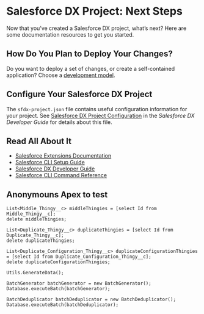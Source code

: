 # Salesforce DX Project: Next Steps

Now that you’ve created a Salesforce DX project, what’s next? Here are some documentation resources to get you started.

## How Do You Plan to Deploy Your Changes?

Do you want to deploy a set of changes, or create a self-contained application? Choose a [development model](https://developer.salesforce.com/tools/vscode/en/user-guide/development-models).

## Configure Your Salesforce DX Project

The `sfdx-project.json` file contains useful configuration information for your project. See [Salesforce DX Project Configuration](https://developer.salesforce.com/docs/atlas.en-us.sfdx_dev.meta/sfdx_dev/sfdx_dev_ws_config.htm) in the _Salesforce DX Developer Guide_ for details about this file.

## Read All About It

- [Salesforce Extensions Documentation](https://developer.salesforce.com/tools/vscode/)
- [Salesforce CLI Setup Guide](https://developer.salesforce.com/docs/atlas.en-us.sfdx_setup.meta/sfdx_setup/sfdx_setup_intro.htm)
- [Salesforce DX Developer Guide](https://developer.salesforce.com/docs/atlas.en-us.sfdx_dev.meta/sfdx_dev/sfdx_dev_intro.htm)
- [Salesforce CLI Command Reference](https://developer.salesforce.com/docs/atlas.en-us.sfdx_cli_reference.meta/sfdx_cli_reference/cli_reference.htm)

## Anonymouns Apex to test

```
List<Middle_Thingy__c> middleThingies = [select Id from Middle_Thingy__c];
delete middleThingies;

List<Duplicate_Thingy__c> duplicateThingies = [select Id from Duplicate_Thingy__c];
delete duplicateThingies;

List<Duplicate_Configuration_Thingy__c> duplicateConfigurationThingies = [select Id from Duplicate_Configuration_Thingy__c];
delete duplicateConfigurationThingies;

Utils.GenerateData();

BatchGenerator batchGenerator = new BatchGenerator();
Database.executeBatch(batchGenerator);

BatchDeduplicator batchDeduplicator = new BatchDeduplicator();
Database.executeBatch(batchDeduplicator);
```
